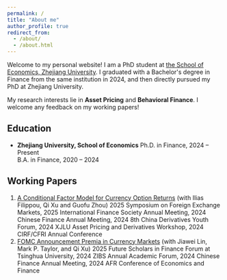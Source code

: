 ```yaml
---
permalink: /
title: "About me"
author_profile: true
redirect_from: 
  - /about/
  - /about.html
---
```


Welcome to my personal website! I am a PhD student at [the School of Economics, Zhejiang University](http://www.cec.zju.edu.cn/). I graduated with a Bachelor's degree in Finance from the same institution in 2024, and then directly pursued my PhD at Zhejiang University.

My research interests lie in **Asset Pricing** and **Behavioral Finance**. I welcome any feedback on my working papers!

## Education
- **Zhejiang University, School of Economics** 
Ph.D. in Finance, 2024 – Present  
B.A. in Finance, 2020 – 2024

## Working Papers
1. [A Conditional Factor Model for Currency Option Returns](https://papers.ssrn.com/sol3/papers.cfm?abstract_id=4991516) (with Ilias Filippou, Qi Xu and Guofu Zhou)
2025 Symposium on Foreign Exchange Markets, 2025 International Finance Society Annual Meeting, 2024 Chinese Finance Annual Meeting, 2024 8th China Derivatives Youth Forum, 2024 XJLU Asset Pricing and Derivatives Workshop, 2024 CIRF/CFRI Annual Conference
2. [FOMC Announcement Premia in Currency Markets](https://papers.ssrn.com/sol3/papers.cfm?abstract_id=5237922) (with Jiawei Lin, Mark P. Taylor, and Qi Xu)
2025 Future Scholars in Finance Forum at Tsinghua University, 2024 ZIBS Annual Academic Forum, 2024 Chinese Finance Annual Meeting, 2024 AFR Conference of Economics and Finance
